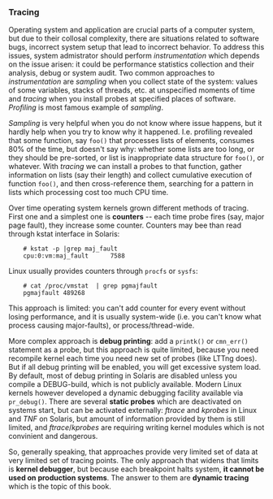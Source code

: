 ### Tracing

Operating system and application are crucial parts of a computer system, but due to their collosal complexity, there are situations related to software bugs, incorrect system setup that lead to incorrect behavior. To address this issues, system admistrator should perform _instrumentation_ which depends on the issue arisen: it could be performance statistics collection and their analysis, debug or system audit. Two common approaches to _instrumentation_ are _sampling_ when you collect state of the system: values of some variables, stacks of threads, etc. at unspecified moments of time and _tracing_ when you install probes at specified places of software. _Profiling_ is most famous example of _sampling_. 

_Sampling_ is very helpful when you do not know where issue happens, but it hardly help when you try to know why it happened. I.e. profiling revealed that some function, say `foo()` that processes lists of elements, consumes 80% of the time, but doesn't say why: whether some lists are too long, or they should be pre-sorted, or list is inappropriate data structure for `foo()`, or whatever. With _tracing_ we can install a probes to that function, gather information on lists (say their length) and collect cumulative execution of function `foo()`, and then cross-reference them, searching for a pattern in lists which processing cost too much CPU time.

Over time operating system kernels grown different methods of tracing. First one and a simplest one is __counters__ -- each time probe fires (say, major page fault), they increase some counter. Counters may bee than read through kstat interface in Solaris:
```
	# kstat -p |grep maj_fault
	cpu:0:vm:maj_fault      7588
```

Linux usually provides counters through `procfs` or `sysfs`:
```
	# cat /proc/vmstat  | grep pgmajfault
	pgmajfault 489268
```

This approach is limited: you can't add counter for every event without losing performance, and it is usually system-wide (i.e. you can't know what process causing major-faults), or process/thread-wide. 

More complex approach is __debug printing__: add a `printk()` or `cmn_err()` statement as a probe, but this approach is quite limited, because you need recompile kernel each time you need new set of probes (like LTTng does). But if all debug printing will be enabled, you will get excessive system load. By default, most of debug printing in Solaris are disabled unless you compile a DEBUG-build, which is not publicly available. Modern Linux kernels however developed a dynamic debugging facility available via `pr_debug()`. There are several __static probes__ which are deactivated on systems start, but can be activated externally: _ftrace_ and _kprobes_ in Linux and _TNF_ on Solaris, but amount of information provided by them is still limited, and _ftrace_/_kprobes_ are requiring writing kernel modules which is not convinient and dangerous. 

So, generally speaking, that approaches provide very limited set of data at very limited set of tracing points. The only approach that widens that limits is __kernel debugger__, but because each breakpoint halts system, __it cannot be used on production systems__. The answer to them are __dynamic tracing__ which is the topic of this book.